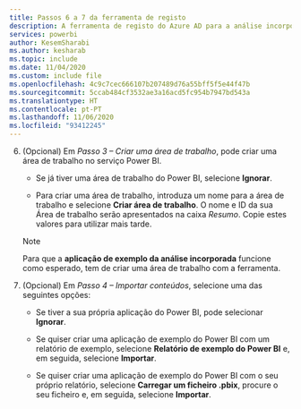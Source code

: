 ```yaml
---
title: Passos 6 a 7 da ferramenta de registo
description: A ferramenta de registo do Azure AD para a análise incorporada do Power BI, passos 6 a 7
services: powerbi
author: KesemSharabi
ms.author: kesharab
ms.topic: include
ms.date: 11/04/2020
ms.custom: include file
ms.openlocfilehash: 4c9c7cec666107b207489d76a55bff5f5e44f47b
ms.sourcegitcommit: 5ccab484cf3532ae3a16acd5fc954b7947bd543a
ms.translationtype: HT
ms.contentlocale: pt-PT
ms.lasthandoff: 11/06/2020
ms.locfileid: "93412245"
---
```

6. (Opcional) Em *Passo 3 – Criar uma área de trabalho*, pode criar uma área de trabalho no serviço Power BI.

    * Se já tiver uma área de trabalho do Power BI, selecione **Ignorar**.

    * Para criar uma área de trabalho, introduza um nome para a área de trabalho e selecione **Criar área de trabalho**. O nome e ID da sua Área de trabalho serão apresentados na caixa *Resumo*. Copie estes valores para utilizar mais tarde.

    >[!NOTE]
    >Para que a **aplicação de exemplo da análise incorporada** funcione como esperado, tem de criar uma área de trabalho com a ferramenta.

7. (Opcional) Em *Passo 4 – Importar conteúdos*, selecione uma das seguintes opções:

    * Se tiver a sua própria aplicação do Power BI, pode selecionar **Ignorar**.

    * Se quiser criar uma aplicação de exemplo do Power BI com um relatório de exemplo, selecione **Relatório de exemplo do Power BI** e, em seguida, selecione **Importar**.

    * Se quiser criar uma aplicação de exemplo do Power BI com o seu próprio relatório, selecione **Carregar um ficheiro .pbix**, procure o seu ficheiro e, em seguida, selecione **Importar**.